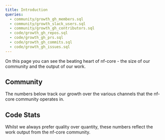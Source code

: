 ```yaml
---
title: Introduction
queries:
  - community/growth_gh_members.sql
  - community/growth_slack_users.sql
  - community/growth_gh_contributors.sql
  - code/growth_gh_repos.sql
  - code/growth_gh_prs.sql
  - code/growth_gh_commits.sql
  - code/growth_gh_issues.sql
---
```


On this page you can see the beating heart of nf-core - the size of our community and the output of our work.

## Community

The numbers below track our growth over the various channels that the nf-core community operates in.


<BigValue
  data={community_growth_gh_members}
  value=members
  title="GitHub Organisation Members"
  sparkline=month
  comparison=growth_rate
  comparisonFmt=pct1
  comparisonTitle="vs. Last Month"
  link="/community/github"
/>

<BigValue
  data={community_growth_slack_users}
  value=members
  title="Slack Users"
  sparkline=month
  comparison=growth_rate
  comparisonFmt=pct1
  comparisonTitle="vs. Last Month"
  link='/community/slack'
/>

<BigValue
  data={community_growth_gh_contributors}
  value=contributors
  title="GitHub Contributors"
  sparkline=month
  comparison=growth_rate
  comparisonFmt=pct1
  comparisonTitle="vs. Last Month"
  link="/community/github"
  fmt=num0
/>

<!-- TODO Add Bluesky followers -->

## Code Stats

Whilst we always prefer quality over quantity, these numbers reflect the work output from the nf-core community.

<BigValue
    data={code_growth_gh_repos}
    value=num_repos
    title="Pipeline"
    sparkline=month
    comparison=growth_rate
    comparisonFmt=pct1
    comparisonTitle="vs. Last Month"
/>

<BigValue
    data={code_growth_gh_prs}
    value=num_prs
    title="Pull Requests"
    sparkline=month
    comparison=growth_rate
    comparisonFmt=pct1
    comparisonTitle="vs. Last Month"
    link="/code/prs"
/>

<BigValue
    data={code_growth_gh_commits}
    value=num_commits
    title="Commits"
    sparkline=month
    comparison=growth_rate
    comparisonFmt=pct1
    comparisonTitle="vs. Last Month"
    fmt=num0
/>

<BigValue
    data={code_growth_gh_issues}
    value=num_issues
    title="Issues"
    sparkline=month
    comparison=growth_rate
    comparisonFmt=pct1
    comparisonTitle="vs. Last Month"
    fmt=num0
/>